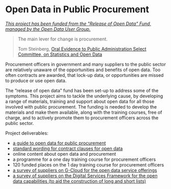 # Open Data in Public Procurement

*[This project has been funded from the "Release of Open Data" Fund, managed by the Open Data User Group.](https://theodi.org/news/odi-accelerates-government-open-data-expertise-with-new-funding)*

> The main lever for change is procurement.
> 
> Tom Steinberg, [Oral Evidence to Public Administration Select Committee, on Statistics and Open Data](http://data.parliament.uk/writtenevidence/WrittenEvidence.svc/EvidenceHtml/3823)

Procurement officers in government and many suppliers to the public sector are relatively unaware of the opportunities and benefits of open data. Too often contracts are awarded, that lock-up data, or opportunities are missed to produce or use open data.

The “release of open data” fund has been set-up to address some of the symptoms. This project aims to tackle the underlying cause, by developing a range of materials, training and support about open data for all those involved with public procurement. The funding is needed to develop the materials and make them available, along with the training courses, free of charge, and to actively promote them to procurement officers across the public sector. Project deliverables:  * [a guide to open data for public procurement](guide.md)  * [standard wording for contract clauses for open data](guide.md)  * online content about open data and procurement  * a programme for a one day training course for procurement officers  * 120 funded places on the 1 day training course for procurement officers   * [a survey of suppliers on G-Cloud for the open data service offerings](g-cloud-survey.md)  * [a survey of suppliers on the Digital Services Framework for the open data capabilities (to aid the construction of long and short lists)](http://theodi.org/assessment-of-suppliers-of-open-digital-services)